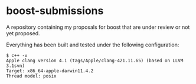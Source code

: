 # boost-submissions
A repository containing my proposals for boost that are under review or not
yet proposed.

Everything has been built and tested under the following configuration:

    $ c++ -v
    Apple clang version 4.1 (tags/Apple/clang-421.11.65) (based on LLVM 3.1svn)
    Target: x86_64-apple-darwin11.4.2
    Thread model: posix
